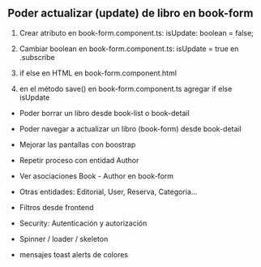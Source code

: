 

## Poder actualizar (update) de libro en book-form


1. Crear atributo en book-form.component.ts: isUpdate: boolean = false;

2. Cambiar boolean en book-form.component.ts: isUpdate = true en .subscribe

3. if else en HTML en book-form.component.html

4. en el método save() en book-form.component.ts agregar if else isUpdate




* Poder borrar un libro desde book-list o book-detail

* Poder navegar a actualizar un libro (book-form) desde book-detail

* Mejorar las pantallas con boostrap

* Repetir proceso con entidad Author

* Ver asociaciones Book - Author en book-form


* Otras entidades: Editorial, User, Reserva, Categoria...

* Filtros desde frontend

* Security: Autenticación y autorización

* Spinner / loader / skeleton

* mensajes toast alerts de colores

